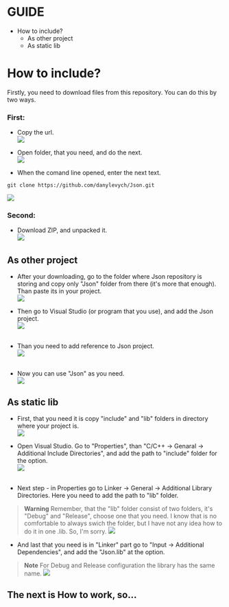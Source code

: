 # **GUIDE**
- How to include?
  - As other project
  - As static lib

# **How to include?**
Firstly, you need to download files from this repository.
You can do this by two ways.<br> 
### First:
- Copy the url.<br> 
![](/assets/urlClone.png)

- Open folder, that you need, and do the next.<br> 
![](/assets/openCMD.png)

- When the comand line opened, enter the next text.
```
git clone https://github.com/danylevych/Json.git
```
![](/assets/enterCloneText.png)

### Second:
- Download ZIP, and unpacked it.<br> 
![](/assets/downloadZIP.png)

## **As other project**
- After your downloading, go to the folder where Json repository is storing and copy only "Json" folder from there (it's more that enough). Than paste its in your project.<br>
![](/assets/pastingJson.png)

- Then go to Visual Studio (or program that you use), and add the Json project.<br>
![](/assets/addJsonToVS1.png)<br><br>

- Than you need to add reference to Json project.<br>
![](/assets/addJsonToVS2.png)<br><br>

- Now you can use "Json" as you need.<br>
![](/assets/addJsonToVS3.png)


## **As static lib**

- First, that you need it is copy "include" and "lib" folders in directory where your project is.<br>
![](/assets/addJsonToVS4.png)

- Open Visual Studio. Go to "Properties", than "C/C++ -> Genaral -> Additional Include Directories", and add the path to "include" folder for the option.<br>
![](/assets/addJsonToVS5.png)<br><br>

- Next step - in Properties go to Linker -> General -> Additional Library Directories. Here you need to add the path to "lib" folder.<br>
> **Warning**
> Remember, that the "lib" folder consist of two folders, it's "Debug" and "Release", choose one that you need. I know that is no comfortable to always swich the folder, but I have not any idea how to do it in one .lib. So, I'm sorry.
![](/assets/addJsonToVS6.png)

- And last that you need is in "Linker" part go to "Input -> Additional Dependencies", and add the "Json.lib" at the option.<br>
> **Note**
> For Debug and Release configuration the library has the same name.
![](/assets/addJsonToVS7.png)

## **The next is How to work, so...**
